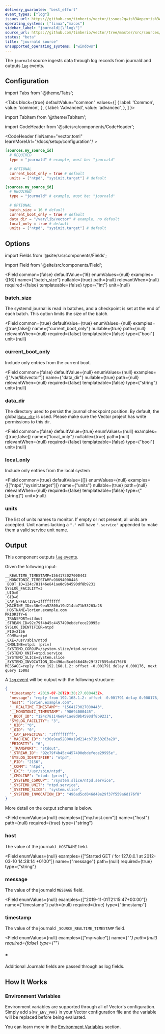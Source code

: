 ```yaml
---
delivery_guarantee: "best_effort"
event_types: ["log"]
issues_url: https://github.com/timberio/vector/issues?q=is%3Aopen+is%3Aissue+label%3A%22source%3A+journald%22
operating_systems: ["linux","macos"]
sidebar_label: "journald|[\"log\"]"
source_url: https://github.com/timberio/vector/tree/master/src/sources/journald.rs
status: "beta"
title: "journald source"
unsupported_operating_systems: ["windows"]
---
```


The `journald` source ingests data through log records from journald and outputs [`log`][docs.data-model#log] events.

## Configuration

import Tabs from '@theme/Tabs';

<Tabs
  block={true}
  defaultValue="common"
  values={[
    { label: 'Common', value: 'common', },
    { label: 'Advanced', value: 'advanced', },
  ]
}>

import TabItem from '@theme/TabItem';

<TabItem value="common">

import CodeHeader from '@site/src/components/CodeHeader';

<CodeHeader fileName="vector.toml" learnMoreUrl="/docs/setup/configuration"/ >

```toml
[sources.my_source_id]
  # REQUIRED
  type = "journald" # example, must be: "journald"
  
  # OPTIONAL
  current_boot_only = true # default
  units = ["ntpd", "sysinit.target"] # default
```

</TabItem>
<TabItem value="advanced">

<CodeHeader fileName="vector.toml" learnMoreUrl="/docs/setup/configuration" />

```toml
[sources.my_source_id]
  # REQUIRED
  type = "journald" # example, must be: "journald"
  
  # OPTIONAL
  batch_size = 16 # default
  current_boot_only = true # default
  data_dir = "/var/lib/vector" # example, no default
  local_only = true # default
  units = ["ntpd", "sysinit.target"] # default
```

</TabItem>

</Tabs>

## Options

import Fields from '@site/src/components/Fields';

import Field from '@site/src/components/Field';

<Fields filters={true}>


<Field
  common={false}
  defaultValue={16}
  enumValues={null}
  examples={[16]}
  name={"batch_size"}
  nullable={true}
  path={null}
  relevantWhen={null}
  required={false}
  templateable={false}
  type={"int"}
  unit={null}
  >

### batch_size

The systemd journal is read in batches, and a checkpoint is set at the end of each batch. This option limits the size of the batch.


</Field>


<Field
  common={true}
  defaultValue={true}
  enumValues={null}
  examples={[true,false]}
  name={"current_boot_only"}
  nullable={true}
  path={null}
  relevantWhen={null}
  required={false}
  templateable={false}
  type={"bool"}
  unit={null}
  >

### current_boot_only

Include only entries from the current boot.


</Field>


<Field
  common={false}
  defaultValue={null}
  enumValues={null}
  examples={["/var/lib/vector"]}
  name={"data_dir"}
  nullable={true}
  path={null}
  relevantWhen={null}
  required={false}
  templateable={false}
  type={"string"}
  unit={null}
  >

### data_dir

The directory used to persist the journal checkpoint position. By default, the global[`data_dir`](#data_dir) is used. Please make sure the Vector project has write permissions to this dir. 


</Field>


<Field
  common={false}
  defaultValue={true}
  enumValues={null}
  examples={[true,false]}
  name={"local_only"}
  nullable={true}
  path={null}
  relevantWhen={null}
  required={false}
  templateable={false}
  type={"bool"}
  unit={null}
  >

### local_only

Include only entries from the local system


</Field>


<Field
  common={true}
  defaultValue={[]}
  enumValues={null}
  examples={[["ntpd","sysinit.target"]]}
  name={"units"}
  nullable={true}
  path={null}
  relevantWhen={null}
  required={false}
  templateable={false}
  type={"[string]"}
  unit={null}
  >

### units

The list of units names to monitor. If empty or not present, all units are accepted. Unit names lacking a `"."` will have `".service"` appended to make them a valid service unit name.


</Field>


</Fields>

## Output

This component outputs [`log` events][docs.data-model.log].

Given the following input:

```
__REALTIME_TIMESTAMP=1564173027000443
__MONOTONIC_TIMESTAMP=98694000446
_BOOT_ID=124c781146e841ae8d9b4590df8b9231
SYSLOG_FACILITY=3
_UID=0
_GID=0
_CAP_EFFECTIVE=3fffffffff
_MACHINE_ID=c36e9ea52800a19d214cb71b53263a28
_HOSTNAME=lorien.example.com
PRIORITY=6
_TRANSPORT=stdout
_STREAM_ID=92c79f4b45c4457490ebdefece29995e
SYSLOG_IDENTIFIER=ntpd
_PID=2156
_COMM=ntpd
_EXE=/usr/sbin/ntpd
_CMDLINE=ntpd: [priv]
_SYSTEMD_CGROUP=/system.slice/ntpd.service
_SYSTEMD_UNIT=ntpd.service
_SYSTEMD_SLICE=system.slice
_SYSTEMD_INVOCATION_ID=496ad5cd046d48e29f37f559a6d176f8
MESSAGE=reply from 192.168.1.2: offset -0.001791 delay 0.000176, next query 1500s

```

A [`log` event][docs.data-model.log] will be output with the
following structure:

```json
{
  "timestamp": <2019-07-26T20:30:27.000443Z>,
  "message": "reply from 192.168.1.2: offset -0.001791 delay 0.000176, next query 1500s",
  "host": "lorien.example.com",
  "__REALTIME_TIMESTAMP": "1564173027000443",
  "__MONOTONIC_TIMESTAMP": "98694000446",
  "_BOOT_ID": "124c781146e841ae8d9b4590df8b9231",
  "SYSLOG_FACILITY": "3",
  "_UID": "0",
  "_GID": "0",
  "_CAP_EFFECTIVE": "3fffffffff",
  "_MACHINE_ID": "c36e9ea52800a19d214cb71b53263a28",
  "PRIORITY": "6",
  "_TRANSPORT": "stdout",
  "_STREAM_ID": "92c79f4b45c4457490ebdefece29995e",
  "SYSLOG_IDENTIFIER": "ntpd",
  "_PID": "2156",
  "_COMM": "ntpd",
  "_EXE": "/usr/sbin/ntpd",
  "_CMDLINE": "ntpd: [priv]",
  "_SYSTEMD_CGROUP": "/system.slice/ntpd.service",
  "_SYSTEMD_UNIT": "ntpd.service",
  "_SYSTEMD_SLICE": "system.slice",
  "_SYSTEMD_INVOCATION_ID": "496ad5cd046d48e29f37f559a6d176f8"
}

```

More detail on the output schema is below.

<Fields filters={true}>


<Field
  enumValues={null}
  examples={["my.host.com"]}
  name={"host"}
  path={null}
  required={true}
  type={"string"}
  >

### host

The value of the journald `_HOSTNAME` field.


</Field>


<Field
  enumValues={null}
  examples={["Started GET / for 127.0.0.1 at 2012-03-10 14:28:14 +0100"]}
  name={"message"}
  path={null}
  required={true}
  type={"string"}
  >

### message

The value of the journald `MESSAGE` field.


</Field>


<Field
  enumValues={null}
  examples={["2019-11-01T21:15:47+00:00"]}
  name={"timestamp"}
  path={null}
  required={true}
  type={"timestamp"}
  >

### timestamp

The value of the journald `_SOURCE_REALTIME_TIMESTAMP` field.


</Field>


<Field
  enumValues={null}
  examples={["my-value"]}
  name={"*"}
  path={null}
  required={false}
  type={"*"}
  >

### *

Additional Journald fields are passed through as log fields.



</Field>


</Fields>

## How It Works

### Environment Variables

Environment variables are supported through all of Vector's configuration.
Simply add `${MY_ENV_VAR}` in your Vector configuration file and the variable
will be replaced before being evaluated.

You can learn more in the [Environment Variables][docs.configuration#environment-variables]
section.


[docs.configuration#environment-variables]: /docs/setup/configuration#environment-variables
[docs.data-model#log]: /docs/about/data-model#log
[docs.data-model.log]: /docs/about/data-model/log

